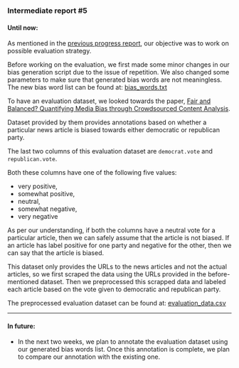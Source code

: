 
### Intermediate report #5

#### Until now:
As mentioned in the [previous progress report](https://github.com/harshildarji/TMP-SS-2020/blob/master/intermediate-reports/intermediate_report_4.md), our objective was to work on possible evaluation strategy.

Before working on the evaluation, we first made some minor changes in our bias generation script due to the issue of repetition. We also changed some parameters to make sure that generated bias words are not meaningless.
The new bias word list can be found at: [bias_words.txt](https://github.com/harshildarji/TMP-SS-2020/blob/master/code/bias_words_generation/bias_words.txt)

To have an evaluation dataset, we looked towards the paper, [Fair and Balanced? Quantifying Media Bias through Crowdsourced Content Analysis](https://academic.oup.com/poq/article-abstract/80/S1/250/2223443?redirectedFrom=fulltext).

Dataset provided by them provides annotations based on whether a particular news article is biased towards either democratic or republican party.

The last two columns of this evaluation dataset are `democrat.vote` and `republican.vote`.

Both these columns have one of the following five values:

-   very positive,
-   somewhat positive,
-   neutral,
-   somewhat negative,
-   very negative

As per our understanding, if both the columns have a neutral vote for a particular article, then we can safely assume that the article is not biased. If an article has label positive for one party and negative for the other, then we can say that the article is biased.

This dataset only provides the URLs to the news articles and not the actual articles, so we first scraped the data using the URLs provided in the before-mentioned dataset. Then we preprocessed this scrapped data and labeled each article based on the vote given to democratic and republican party.

The preprocessed evaluation dataset can be found at: [evaluation_data.csv](https://github.com/harshildarji/TMP-SS-2020/blob/master/code/preprocessing/evaluation_data.csv)

---
#### In future:
- In the next two weeks, we plan to annotate the evaluation dataset using our generated bias words list. Once this annotation is complete, we plan to compare our annotation with the existing one.
